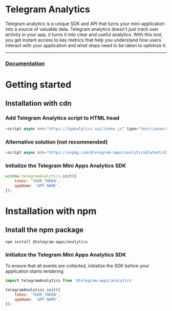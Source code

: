 # Telegram Analytics

Telegram analytics is a unique SDK and API that turns your mini-application into a source of valuable data. Telegram analytics doesn't just track user activity in your app, it turns it into clear and useful analytics. With this tool, you get instant access to key metrics that help you understand how users interact with your application and what steps need to be taken to optimize it.

---

### [Documentation](https://docs.tganalytics.xyz)

# Getting started

## Installation with cdn

### Add Telegram Analytics script to HTML head

```javascript
<script async src="https://tganalytics.xyz/index.js" type="text/javascript"></script>
```

### Alternative solution (not recommended)

```javascript
<script async src="https://unpkg.com/@telegram-apps/analytics@latest/dist/index.js" type="text/javascript"></script>
```

### Initialize the Telegram Mini Apps Analytics SDK

```javascript
window.telegramAnalytics.init({
    token: 'YOUR_TOKEN',
    appName: 'APP_NAME',
});
```

# Installation with npm

## Install the npm package

```npm install @telegram-apps/analytics```

### Initialize the Telegram Mini Apps Analytics SDK

To ensure that all events are collected, initialize the SDK before your application starts rendering

```javascript
import telegramAnalytics from '@telegram-apps/analytics'

telegramAnalytics.init({
    token: 'YOUR_TOKEN',
    appName: 'APP_NAME',
});
```